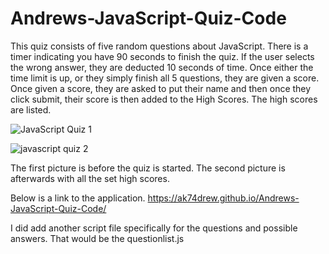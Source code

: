 # Andrews-JavaScript-Quiz-Code

This quiz consists of five random questions about JavaScript.
There is a timer indicating you have 90 seconds to finish the quiz.
If the user selects the wrong answer, they are deducted 10 seconds of time.
Once either the time limit is up, or they simply finish all 5 questions, they are given a score.
Once given a score, they are asked to put their name and then once they click submit, their score is then added to the High Scores.
The high scores are listed.

![JavaScript Quiz 1](https://user-images.githubusercontent.com/72467808/99164556-50c56200-26d3-11eb-8b99-62582007f98f.png)

![javascript quiz 2](https://user-images.githubusercontent.com/72467808/99167965-80289e80-26d4-11eb-9f7a-8e044282bcb6.png)

The first picture is before the quiz is started.
The second picture is afterwards with all the set high scores.

Below is a link to the application. 
https://ak74drew.github.io/Andrews-JavaScript-Quiz-Code/

I did add another script file specifically for the questions and possible answers. That would be the questionlist.js

